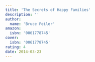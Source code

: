 ```yaml
---
title: 'The Secrets of Happy Families'
description: ''
author:
  name: 'Bruce Feiler'
amazon:
  isbn: '0061778745'
cover:
  isbn: '0061778745'
rating: 4
date: 2014-03-23
---
```

